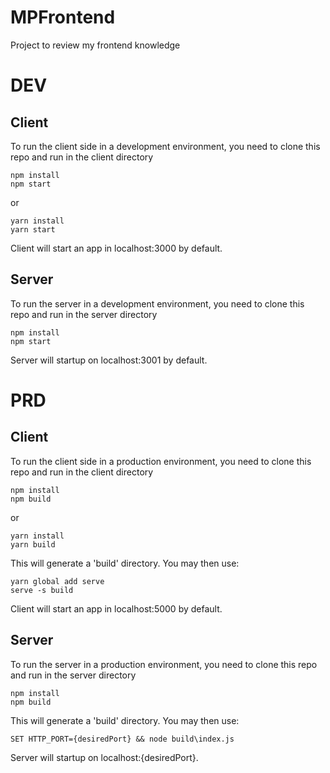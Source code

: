 # MPFrontend

Project to review my frontend knowledge

# DEV   
## Client

To run the client side in a development environment, you need to clone this repo and run in the client directory

```
npm install
npm start
```

or

```
yarn install
yarn start
```

Client will start an app in localhost:3000 by default.
## Server

To run the server in a development environment, you need to clone this repo and run in the server directory

```
npm install
npm start
```

Server will startup on localhost:3001 by default.

# PRD   
## Client

To run the client side in a production environment, you need to clone this repo and run in the client directory

```
npm install
npm build
```

or

```
yarn install
yarn build
```

This will generate a 'build' directory. You may then use:

```
yarn global add serve
serve -s build
```
Client will start an app in localhost:5000 by default.
## Server

To run the server in a production environment, you need to clone this repo and run in the server directory

```
npm install
npm build
```
This will generate a 'build' directory. You may then use:

```
SET HTTP_PORT={desiredPort} && node build\index.js
```

Server will startup on localhost:{desiredPort}.
